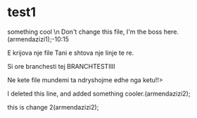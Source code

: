 # test1
something cool \n
Don't change this file, I'm the boss here.(armendazizi1);-10:15

E krijova nje file
Tani e shtova nje linje te re.

Si ore branchesti tej
BRANCHTESTIIII

Ne kete file mundemi ta ndryshojme edhe nga ketu!!>


I deleted this line, and added something cooler.(armendazizi2);

this is change 2(armendazizi2);